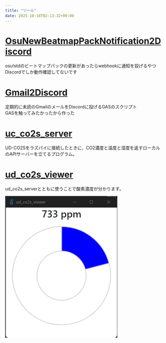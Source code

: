 ```yaml
---
title: "ツール"
date: 2025-10-18T02:13:32+09:00
---
```

# [OsuNewBeatmapPackNotification2Discord](https://github.com/rakkyo150/OsuNewBeatmapPackNotification2Discord)

osu!stdのビートマップパックの更新があったらwebhookに通知を投げるやつ  
Discordでしか動作確認してないです  

# [Gmail2Discord](https://github.com/rakkyo150/Gmail2Discord)

定期的に未読のGmailのメールをDiscordに投げるGASのスクリプト  
GASを触ってみたかったから作った

# [uc_co2s_server](https://github.com/rakkyo150/ud_co2s_server)

UD-CO2Sをラズパイに接続したときに、CO2濃度と温度と湿度を返すローカルのAPIサーバーを立てるプログラム。

# [ud_co2s_viewer](https://github.com/rakkyo150/ud_co2s_viewer)

ud_co2s_serverとともに使うことで酸素濃度が分かります。

![example.png](https://github.com/rakkyo150/ud_co2s_viewer/blob/main/example.png?raw=true)